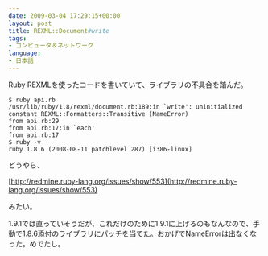 ```yaml
---
date: 2009-03-04 17:29:15+00:00
layout: post
title: REXML::Document#write
tags:
- コンピュータ＆ネットワーク
language:
- 日本語
---
```


Ruby REXMLを使ったコードを書いていて、ライブラリの不具合を踏んだ。

    
    $ ruby api.rb
    /usr/lib/ruby/1.8/rexml/document.rb:189:in `write': uninitialized constant REXML::Formatters::Transitive (NameError)
    from api.rb:29
    from api.rb:17:in `each'
    from api.rb:17
    $ ruby -v
    ruby 1.8.6 (2008-08-11 patchlevel 287) [i386-linux]


どうやら、

[http://redmine.ruby-lang.org/issues/show/553](http://redmine.ruby-lang.org/issues/show/553)

みたい。

1.9.1では直っていそうだが、これだけのために1.9.1に上げるのもなんなので、手動で1.8.6添付のライブラリにパッチを当てた。おかげでNameErrorは出なくなった。めでたし。
